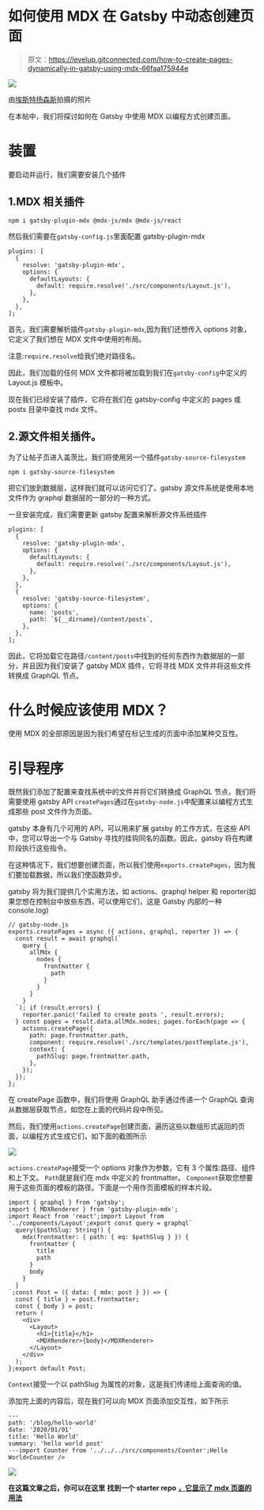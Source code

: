 # 如何使用 MDX 在 Gatsby 中动态创建页面

> 原文：<https://levelup.gitconnected.com/how-to-create-pages-dynamically-in-gatsby-using-mdx-66faa175944e>

![](img/59dfed0aed464ea52231b762de97f0c8.png)

由[埃斯特扬森斯](https://unsplash.com/@esteejanssens)拍摄的照片

在本帖中，我们将探讨如何在 Gatsby 中使用 MDX 以编程方式创建页面。

# 装置

要启动并运行，我们需要安装几个插件

## 1.MDX 相关插件

```
npm i gatsby-plugin-mdx @mdx-js/mdx @mdx-js/react
```

然后我们需要在`gatsby-config.js`里面配置 gatsby-plugin-mdx

```
plugins: [
  {
    resolve: 'gatsby-plugin-mdx',
    options: {
      defaultLayouts: {
        default: require.resolve('./src/components/Layout.js'),
      },
    },
  },
];
```

首先，我们需要解析插件`gatsby-plugin-mdx`,因为我们还想传入 options 对象，它定义了我们想在 MDX 文件中使用的布局。

注意:`require.resolve`给我们绝对路径名。

因此，我们加载的任何 MDX 文件都将被加载到我们在`gatsby-config`中定义的 Layout.js 模板中。

现在我们已经安装了插件，它将在我们在 gatsby-config 中定义的 pages 或 posts 目录中查找 mdx 文件。

## 2.源文件相关插件。

为了让帖子页进入盖茨比，我们将使用另一个插件`gatsby-source-filesystem`

```
npm i gatsby-source-filesystem
```

把它们放到数据层，这样我们就可以访问它们了。gatsby 源文件系统是使用本地文件作为 graphql 数据层的一部分的一种方式。

一旦安装完成，我们需要更新 gatsby 配置来解析源文件系统插件

```
plugins: [
  {
    resolve: 'gatsby-plugin-mdx',
    options: {
      defaultLayouts: {
        default: require.resolve('./src/components/Layout.js'),
      },
    },
  },
  {
    resolve: 'gatsby-source-filesystem',
    options: {
      name: 'posts',
      path: `${__dirname}/content/posts`,
    },
  },
];
```

因此，它将加载它在路径`/content/posts`中找到的任何东西作为数据层的一部分，并且因为我们安装了 gatsby MDX 插件，它将寻找 MDX 文件并将这些文件转换成 GraphQL 节点。

# 什么时候应该使用 MDX？

使用 MDX 的全部原因是因为我们希望在标记生成的页面中添加某种交互性。

# 引导程序

既然我们添加了配置来查找系统中的文件并将它们转换成 GraphQL 节点，我们将需要使用 gatsby API `createPages`通过在`gatsby-node.js`中配置来以编程方式生成那些 post 文件作为页面。

gatsby 本身有几个可用的 API，可以用来扩展 gatsby 的工作方式，在这些 API 中，您可以导出一个与 Gatsby 寻找的挂钩同名的函数。因此，gatsby 将在构建阶段执行这些指令。

在这种情况下，我们想要创建页面，所以我们使用`exports.createPages`，因为我们要加载数据，所以我们使函数异步。

gatsby 将为我们提供几个实用方法，如 actions、graphql helper 和 reporter(如果您想在控制台中放些东西，可以使用它们，这是 Gatsby 内部的一种 console.log)

```
// gatsby-node.js
exports.createPages = async ({ actions, graphql, reporter }) => {
  const result = await graphql(`
    query {
      allMdx {
        nodes {
          frontmatter {
            path
          }
        }
      }
    }
  `); if (result.errors) {
    reporter.panic('failed to create posts ', result.errors);
  } const pages = result.data.allMdx.nodes; pages.forEach(page => {
    actions.createPage({
      path: page.frontmatter.path,
      component: require.resolve('./src/templates/postTemplate.js'),
      context: {
        pathSlug: page.frontmatter.path,
      },
    });
  });
};
```

在 createPage 函数中，我们将使用 GraphQL 助手通过传递一个 GraphQL 查询从数据层获取节点，如您在上面的代码片段中所见。

然后，我们使用`actions.createPage`创建页面，遍历这些以数组形式返回的页面，以编程方式生成它们，如下面的截图所示

![](img/b38e5339f15de2a50f6cf3498d083ae3.png)

`actions.createPage`接受一个 options 对象作为参数，它有 3 个属性:路径、组件和上下文。
`Path`就是我们在 mdx 中定义的 frontmatter。
`Component`获取您想要用于这些页面的模板的路径。下面是一个用作页面模板的样本片段。

```
import { graphql } from 'gatsby';
import { MDXRenderer } from 'gatsby-plugin-mdx';
import React from 'react';import Layout from '../components/Layout';export const query = graphql`
  query($pathSlug: String!) {
    mdx(frontmatter: { path: { eq: $pathSlug } }) {
      frontmatter {
        title
        path
      }
      body
    }
  }
`;const Post = ({ data: { mdx: post } }) => {
  const { title } = post.frontmatter;
  const { body } = post;
  return (
    <div>
      <Layout>
        <h1>{title}</h1>
        <MDXRenderer>{body}</MDXRenderer>
      </Layout>
    </div>
  );
};export default Post;
```

`Context`接受一个以 pathSlug 为属性的对象，这是我们传递给上面查询的值。

添加完上面的内容后，现在我们可以向 MDX 页面添加交互性，如下所示

```
---
path: '/blog/hello-world'
date: '2020/01/01'
title: 'Hello World'
summary: 'hello world post'
---import Counter from '../../../src/components/Counter';Hello World<Counter />
```

![](img/609ce990e72d400a3a80c6cd361dca58.png)

**在这篇文章之后，你可以在这里** **找到一个 starter repo** [**，它显示了 mdx 页面的用法**](https://github.com/gabroun/gatsby-mdx-starter)